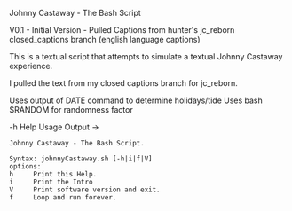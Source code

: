 Johnny Castaway - The Bash Script

V0.1 - Initial Version - Pulled Captions from hunter's jc_reborn closed_captions branch (english language captions)


This is a textual script that attempts to simulate a textual Johnny Castaway experience.

I pulled the text from my closed captions branch for jc_reborn.

Uses output of DATE command to determine holidays/tide
Uses bash $RANDOM for randomness factor

 -h Help Usage Output -> 
 ```
 Johnny Castaway - The Bash Script.

 Syntax: johnnyCastaway.sh [-h|i|f|V]
 options:
 h     Print this Help.
 i     Print the Intro
 V     Print software version and exit.
 f     Loop and run forever.
```

